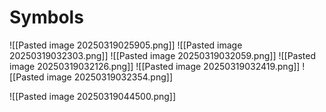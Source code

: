 # Symbols

![[Pasted image 20250319025905.png]]
![[Pasted image 20250319032303.png]]
![[Pasted image 20250319032059.png]]
![[Pasted image 20250319032126.png]]
![[Pasted image 20250319032419.png]]
![[Pasted image 20250319032354.png]]

![[Pasted image 20250319044500.png]]